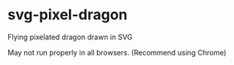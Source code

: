 # svg-pixel-dragon
Flying pixelated dragon drawn in SVG

May not run properly in all browsers. (Recommend using Chrome)
